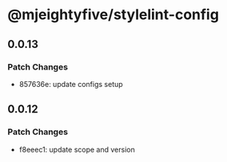 # @mjeightyfive/stylelint-config

## 0.0.13

### Patch Changes

-   857636e: update configs setup

## 0.0.12

### Patch Changes

-   f8eeec1: update scope and version
